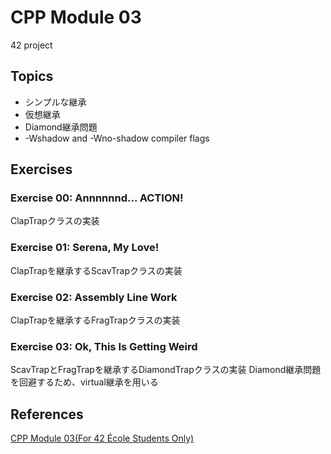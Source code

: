# CPP Module 03
42 project

## Topics
- シンプルな継承
- 仮想継承
- Diamond継承問題
- -Wshadow and -Wno-shadow compiler flags

## Exercises
### Exercise 00: Annnnnnd... ACTION!
ClapTrapクラスの実装

### Exercise 01: Serena, My Love!
ClapTrapを継承するScavTrapクラスの実装

### Exercise 02: Assembly Line Work
ClapTrapを継承するFragTrapクラスの実装

### Exercise 03: Ok, This Is Getting Weird
ScavTrapとFragTrapを継承するDiamondTrapクラスの実装
Diamond継承問題を回避するため、virtual継承を用いる

## References
[CPP Module 03(For 42 École Students Only)](https://projects.intra.42.fr/projects/cpp-module-03)